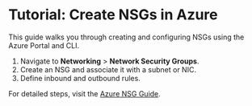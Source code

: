 # Tutorial: Create NSGs in Azure

This guide walks you through creating and configuring NSGs using the Azure Portal and CLI.

1. Navigate to **Networking** > **Network Security Groups**.
2. Create an NSG and associate it with a subnet or NIC.
3. Define inbound and outbound rules.

For detailed steps, visit the [Azure NSG Guide](https://learn.microsoft.com/azure/virtual-network/network-security-group-how-it-works?WT.mc_id=%3Fwt.mc_id%3Dstudentamb_260352).
